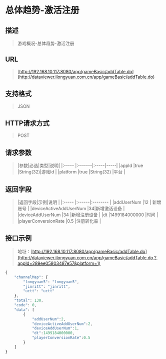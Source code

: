 # 总体趋势-激活注册

## 描述
> 游戏概况-总体趋势-激活注册

## URL
> [http://192.168.10.117:8080/app/gameBasic/addTable.do](http://dataviewer.ilongyuan.com.cn/app/gameBasic/addTable.do)

## 支持格式
> JSON

## HTTP请求方式
> POST

## 请求参数
> |参数|必选|类型|说明|
|:-----  |:-------|:-----|-----|
|appId    |true    |String(32)|游戏Id |
|platform    |true    |String(32)   |平台 |

## 返回字段
> |返回字段|示例|说明            |
|:-----   |:------|:--------    |
|addUserNum |12 |   新增账号      |
|deviceActiveAddUserNum |34|新增激活设备 |
|deviceAddUserNum |34 |新增注册设备 |
|dt |1499184000000 |时间  |
|playerConversionRate |0.5 |注册转化率  |

## 接口示例
> 地址：[http://192.168.10.117:8080/app/gameBasic/addTable.do](http://dataviewer.ilongyuan.com.cn/app/gameBasic/addTable.do？appId=289ee05803487e57&platform=1)
``` javascript
{
    "channelMap": {
        "longyuan5": "longyuan5",
        "jinritt": "jinritt",
        "uctt": "uctt"
    },
    "total": 130,
    "code": 0,
    "data": [
        {
            "addUserNum":2,
            "deviceActiveAddUserNum":2,
            "deviceAddUserNum":1,
            "dt":1499184000000,
            "playerConversionRate":0.5
        }
    ]
}
```


